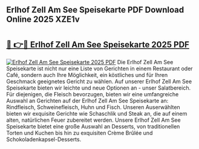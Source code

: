 ## Erlhof Zell Am See Speisekarte PDF Download Online 2025 XZE1v

# <h2><a href="http://gc9hzpn.nevu.top/?p=Erlhof+Zell+Am+See+Speisekarte">🔗 👉🔴 Erlhof Zell Am See Speisekarte 2025 PDF</a></h2>

[![Erlhof Zell Am See Speisekarte 2025 PDF](https://i.imgur.com/dBaPXMq.png)](http://gc9hzpn.nevu.top/?p=Erlhof+Zell+Am+See+Speisekarte)
Die Erlhof Zell Am See Speisekarte ist nicht nur eine Liste von Gerichten in einem Restaurant oder Café, sondern auch Ihre Möglichkeit, ein köstliches und für Ihren Geschmack geeignetes Gericht zu wählen. Auf unserer Erlhof Zell Am See Speisekarte bieten wir leichte und neue Optionen an - unser Salatbereich. Für diejenigen, die Fleisch bevorzugen, bieten wir eine umfangreiche Auswahl an Gerichten auf der Erlhof Zell Am See Speisekarte an: Rindfleisch, Schweinefleisch, Huhn und Fisch. Unseren Auserwählten bieten wir exquisite Gerichte wie Schaschlik und Steak an, die auf einem alten, natürlichen Feuer zubereitet werden. Unsere Erlhof Zell Am See Speisekarte bietet eine große Auswahl an Desserts, von traditionellen Torten und Kuchen bis hin zu exquisiten Crème Brûlée und Schokoladenkapsel-Desserts.
